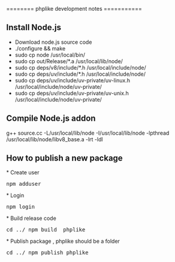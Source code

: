 ======== phplike development  notes ===========

<h2>Install Node.js</h2>

<ul>
    <li>Download node.js source code</li>
    <li>./configure && make </li>
    <li>sudo cp node /usr/local/bin/</li>
    <li>sudo cp out/Release/*.a /usr/local/lib/node/</li>
    <li>sudo cp deps/v8/include/*.h /usr/local/include/node/</li>
    <li>sudo cp deps/uv/include/*.h /usr/local/include/node/</li>
    <li>sudo cp deps/uv/include/uv-private/uv-linux.h /usr/local/include/node/uv-private/</li>
    <li>sudo cp deps/uv/include/uv-private/uv-unix.h /usr/local/include/node/uv-private/</li>

</ul>


<h2>Compile Node.js addon</h2>
g++ source.cc  -L/usr/local/lib/node -I/usr/local/lib/node  -lpthread /usr/local/lib/node/libv8_base.a -lrt  -ldl  

<h2>How to publish a new package</h2>
* Create user
<pre>
npm adduser
</pre>
* Login
<pre>
npm login
</pre>
* Build release code
<pre>
cd ../ npm build  phplike
</pre>
* Publish package , phplike should be a folder
<pre>
cd ../ npm publish phplike
</pre>

